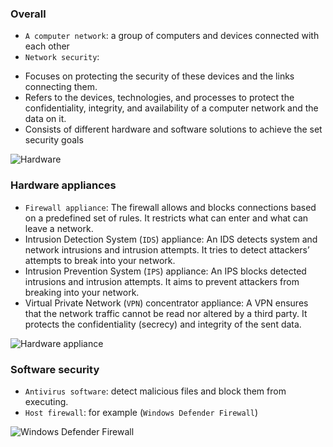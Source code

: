 ### Overall
- `A computer network`: a group of computers and devices connected with each other
- `Network security`:
+ Focuses on protecting the security of these devices and the links connecting them.
+ Refers to the devices, technologies, and processes to protect the confidentiality, integrity, and availability of a computer network and the data on it.
+ Consists of different hardware and software solutions to achieve the set security goals

![Hardware](https://github.com/MarcuXNg/Introduction_to_Cyber_Security_Writeup/assets/95072521/edf48346-1fb9-4864-a062-97f2072f685d)

### Hardware appliances
- `Firewall appliance`: The firewall allows and blocks connections based on a predefined set of rules. It restricts what can enter and what can leave a network.
- Intrusion Detection System (`IDS`) appliance: An IDS detects system and network intrusions and intrusion attempts. It tries to detect attackers’ attempts to break into your network.
- Intrusion Prevention System (`IPS`) appliance: An IPS blocks detected intrusions and intrusion attempts. It aims to prevent attackers from breaking into your network.
- Virtual Private Network (`VPN`) concentrator appliance: A VPN ensures that the network traffic cannot be read nor altered by a third party. It protects the confidentiality (secrecy) and integrity of the sent data.

![Hardware appliance](https://github.com/MarcuXNg/Introduction_to_Cyber_Security_Writeup/assets/95072521/2485ce6c-7617-4679-9d22-d4dab8c16244)

### Software security
- `Antivirus software`: detect malicious files and block them from executing.
- `Host firewall`: for example (`Windows Defender Firewall`)

![Windows Defender Firewall](https://github.com/MarcuXNg/Introduction_to_Cyber_Security_Writeup/assets/95072521/0a41b32d-4d91-483c-954c-da4165612808)
